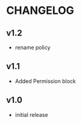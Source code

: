 # CHANGELOG

v1.2
----
- rename policy

v1.1
-----
- Added Permission block

v1.0
-----
- initial release
